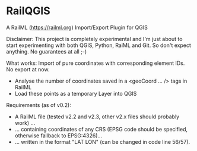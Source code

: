 # RailQGIS
A RailML (https://railml.org) Import/Export Plugin for QGIS

Disclaimer: This project is completely experimental and I'm just about to start experimenting with both QGIS, Python, RaiML and Git. So don't expect anything. No guarantees at all ;-)

What works: Import of pure coordinates with corresponding element IDs. No export at now.
* Analyse the number of coordinates saved in a <geoCoord ... /> tags in RailML
* Load these points as a temporary Layer into QGIS

Requirements (as of v0.2):
* A RailML file (tested v2.2 and v2.3, other v2.x files should probably work) ...
* ... containing coordinates of any CRS (EPSG code should be specified, otherwise fallback to EPSG:4326)...
* ... written in the format "LAT LON" (can be changed in code line 56/57).
